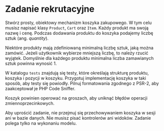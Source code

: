 Zadanie rekrutacyjne
====================

Stwórz prosty, obiektowy mechanizm koszyka zakupowego. W tym celu musisz napisać klasy `Product`, `Cart` oraz `Item`.
Każdy produkt ma swoją nazwę i cenę. Podczas dodawania produktu do koszyka podajemy liczbę sztuk (ang. _quantity_).

Niektóre produkty mają zdefiniowaną minimalną liczbę sztuk, jaką można zamówić.
Jeżeli użytkownik wybierze mniejszą liczbę, to należy rzucić wyjątek.
Domyślnie dla każdego produktu minimalna liczba zamawianych sztuk powinna wynosić 1.

W katalogu `tests` znajdują się testy, które określają strukturę produktu, koszyka i pozycji w koszyku.
Przygotuj implementację koszyka w taki sposób, aby testy się powiodły.
Pilnuj formatowania zgodnego z PSR-2, aby zaakceptował je PHP Code Sniffer.

Koszyk powinien operować na groszach, aby uniknąć błędów operacji zmiennoprzecinkowych.

Aby uprościć zadanie, nie przejmuj się przechowywaniem koszyka w sesji ani w bazie danych.
Nie musisz pisać kontrolerów ani widoków.
Zadanie polega tylko na wykonaniu modelu. 
